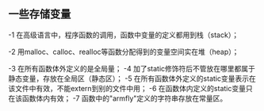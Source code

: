 ## 一些存储变量

-1 在高级语言中，程序函数的调用，函数中变量的定义都用到栈（stack）；

-2 用malloc、calloc、realloc等函数分配得到的变量空间实在堆（heap）；

-3 在所有函数体外定义的是全局量；
-4 加了static修饰符后不管放在哪里都属于静态变量，存放在全局区（静态区）；
-5 在所有函数体外定义的static变量表示在该文件中有效，不能extern到别的文件中用；
-6 在函数体内定义的static变量只在该函数体内有效；
-7 函数中的"armfly"定义的字符串存放在常量区。
